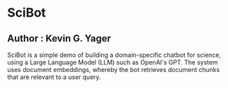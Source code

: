# SciBot

## Author : Kevin G. Yager

SciBot is a simple demo of building a domain-specific chatbot for science, using
a Large Language Model (LLM) such as OpenAI's GPT. The system uses document 
embeddings, whereby the bot retrieves document chunks that are relevant
to a user query.
